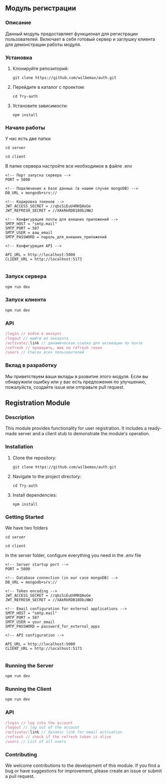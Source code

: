 ## Модуль регистрации

### Описание

Данный модуль предоставляет функционал для регистрации пользователей. Включает в себя готовый сервер и заглушку клиента для демонстрации работы модуля.

### Установка

1. Клонируйте репозиторий:
   ```
   git clone https://github.com/wilbemax/auth.git
   ```
2. Перейдите в каталог с проектом:
   ```
   cd Try-auth
   ```
3. Установите зависимости:
   ```
   npm install
   ```

### Начало работы

У нас есть две папки

```
cd server
```

```
cd client
```

В папке сервера настройте все необходимое в файле .env

```
<!-- Порт запуска сервера -->
PORT = 5000

<!-- Подключение к базе данных (в нашем случае mongoDB) -->
DB_URL = mongodb+srv://

<!-- Кодировка токенов -->
JWT_ACCESS_SECRET = //qbiSiEuU4RKQAoGe
JWT_REFRESH_SECRET = //XAkRkRDB18ObiNWJ

<!-- Конфигурация почты для внешних приложений -->
SMTP_HOST = "smtp.mail"
SMTP_PORT = 587
SMTP_USER = ваш_email
SMTP_PASSWORD = пароль_для_внешних_приложений

<!-- Конфигурация API -->

API_URL = http://localhost:5000
CLIENT_URL = http://localhost:5173


```

### Запуск сервера

```bash
npm run dev
```

### Запуск клиента

```bash
npm run dev
```

### API

```javascript
/login // войти в аккаунт
/logout // выйти из аккаунта
/activate/:link // динамическая ссылка для активации по почте
/refresh // проверить, жив ли refresh токен
/users // Список всех пользователей
```

### Вклад в разработку

Мы приветствуем ваши вклады в развитие этого модуля. Если вы обнаружили ошибку или у вас есть предложения по улучшению, пожалуйста, создайте issue или отправьте pull request.


## Registration Module

### Description

This module provides functionality for user registration. It includes a ready-made server and a client stub to demonstrate the module's operation.

### Installation

1. Clone the repository:
   ```
   git clone https://github.com/wilbemax/auth.git
   ```
2. Navigate to the project directory:
   ```
   cd Try-auth
   ```
3. Install dependencies:
   ```
   npm install
   ```

### Getting Started

We have two folders

```
cd server
```

```
cd client
```

In the server folder, configure everything you need in the .env file

```
<!-- Server startup port -->
PORT = 5000 

<!-- Database connection (in our case mongoDB) -->
DB_URL = mongodb+srv://

<!-- Token encoding -->
JWT_ACCESS_SECRET = //qbiSiEuU4RKQAoGe
JWT_REFRESH_SECRET = //XAkRkRDB18ObiNWJ

<!-- Email configuration for external applications -->
SMTP_HOST = "smtp.mail"
SMTP_PORT = 587
SMTP_USER = your_email
SMTP_PASSWORD = password_for_external_apps 

<!-- API configuration -->

API_URL = http://localhost:5000
CLIENT_URL = http://localhost:5173


```

### Running the Server

```bash
npm run dev
```

### Running the Client

```bash
npm run dev
```

### API

```javascript
/login // log into the account
/logout // log out of the account 
/activate/:link // dynamic link for email activation 
/refresh // check if the refresh token is alive
/users // List of all users 
```

### Contributing

We welcome contributions to the development of this module. If you find a bug or have suggestions for improvement, please create an issue or submit a pull request.
